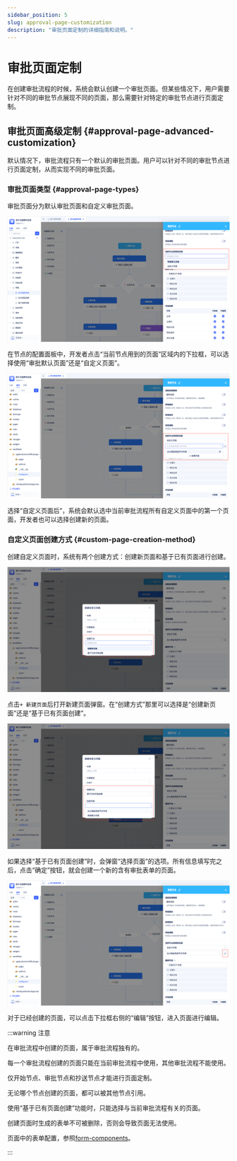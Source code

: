 ```yaml
---
sidebar_position: 5
slug: approval-page-customization
description: "审批页面定制的详细指南和说明。"
---
```


# 审批页面定制
在创建审批流程的时候，系统会默认创建一个审批页面。但某些情况下，用户需要针对不同的审批节点展现不同的页面，那么需要针对特定的审批节点进行页面定制。

## 审批页面高级定制 {#approval-page-advanced-customization}
默认情况下，审批流程只有一个默认的审批页面。用户可以针对不同的审批节点进行页面定制，从而实现不同的审批页面。

### 审批页面类型 {#approval-page-types}
审批页面分为默认审批页面和自定义审批页面。

![审批页面高级定制](./img/workflow_2025-08-25_17-22-15.png)

在节点的配置面板中，开发者点击“当前节点用到的页面”区域内的下拉框，可以选择使用“审批默认页面”还是“自定义页面”。

![自定义页面](./img/workflow_2025-08-25_17-30-46.png)

选择“自定义页面后”，系统会默认选中当前审批流程所有自定义页面中的第一个页面，开发者也可以选择创建新的页面。

### 自定义页面创建方式 {#custom-page-creation-method}
创建自定义页面时，系统有两个创建方式：创建新页面和基于已有页面进行创建。

![自定义新建页面](./img/workflow_2025-08-25_17-34-20.png)

点击`+ 新建页面`后打开新建页面弹窗。在“创建方式”那里可以选择是“创建新页面”还是“基于已有页面创建”。

![新建页面弹窗](./img/workflow_2025-08-25_17-36-48.png)

如果选择“基于已有页面创建”时，会弹窗“选择页面”的选项。所有信息填写完之后，点击“确定”按钮，就会创建一个新的含有审批表单的页面。

![编辑页面](./img/workflow_2025-08-25_17-41-11.png)

对于已经创建的页面，可以点击下拉框右侧的“编辑”按钮，进入页面进行编辑。

:::warning 注意

在审批流程中创建的页面，属于审批流程独有的。

每一个审批流程创建的页面只能在当前审批流程中使用，其他审批流程不能使用。

仅开始节点、审批节点和抄送节点才能进行页面定制。

无论哪个节点创建的页面，都可以被其他节点引用。

使用“基于已有页面创建”功能时，只能选择与当前审批流程有关的页面。

创建页面时生成的表单不可被删除，否则会导致页面无法使用。

页面中的表单配置，参照[form-components](../using-functional-components-in-pages/form-components)。

:::
